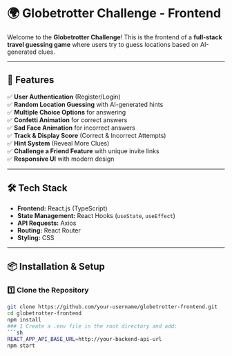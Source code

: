 # 🌍 Globetrotter Challenge - Frontend

Welcome to the **Globetrotter Challenge**! This is the frontend of a **full-stack travel guessing game** where users try to guess locations based on AI-generated clues.  

---

## 🚀 Features
✅ **User Authentication** (Register/Login)  
✅ **Random Location Guessing** with AI-generated hints  
✅ **Multiple Choice Options** for answering  
✅ **Confetti Animation** for correct answers  
✅ **Sad Face Animation** for incorrect answers  
✅ **Track & Display Score** (Correct & Incorrect Attempts)  
✅ **Hint System** (Reveal More Clues)  
✅ **Challenge a Friend Feature** with unique invite links  
✅ **Responsive UI** with modern design  

---

## 🛠️ Tech Stack
- **Frontend:** React.js (TypeScript)  
- **State Management:** React Hooks (`useState`, `useEffect`)  
- **API Requests:** Axios  
- **Routing:** React Router  
- **Styling:** CSS  

---

## 📦 Installation & Setup

### 1️⃣ Clone the Repository
```sh
git clone https://github.com/your-username/globetrotter-frontend.git
cd globetrotter-frontend
npm install
### 1 Create a .env file in the root directory and add:
```sh
REACT_APP_API_BASE_URL=http://your-backend-api-url
npm start